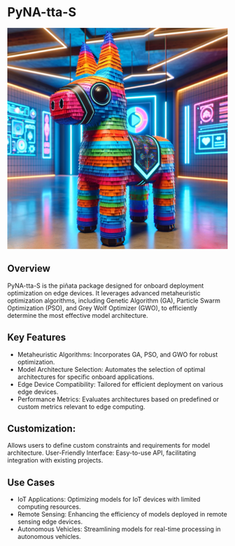 # PyNA-tta-S

![PyNA-tta-S](SRC/BG.png?raw=true)

## Overview
PyNA-tta-S is the piñata package designed for onboard deployment optimization on edge devices. It leverages advanced metaheuristic optimization algorithms, including Genetic Algorithm (GA), Particle Swarm Optimization (PSO), and Grey Wolf Optimizer (GWO), to efficiently determine the most effective model architecture.

## Key Features
- Metaheuristic Algorithms: Incorporates GA, PSO, and GWO for robust optimization.
- Model Architecture Selection: Automates the selection of optimal architectures for specific onboard applications.
- Edge Device Compatibility: Tailored for efficient deployment on various edge devices.
- Performance Metrics: Evaluates architectures based on predefined or custom metrics relevant to edge computing.
## Customization: 
Allows users to define custom constraints and requirements for model architecture.
User-Friendly Interface: Easy-to-use API, facilitating integration with existing projects.
## Use Cases
- IoT Applications: Optimizing models for IoT devices with limited computing resources.
- Remote Sensing: Enhancing the efficiency of models deployed in remote sensing edge devices.
- Autonomous Vehicles: Streamlining models for real-time processing in autonomous vehicles.
